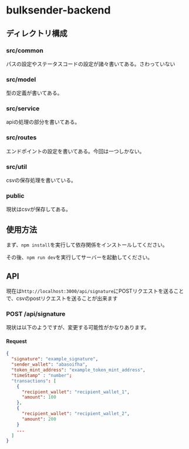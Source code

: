 # bulksender-backend

## ディレクトリ構成

### src/common

パスの設定やステータスコードの設定が諸々書いてある。さわっていない

### src/model

型の定義が書いてある。

### src/service

apiの処理の部分を書いてある。

### src/routes

エンドポイントの設定を書いてある。今回は一つしかない。

### src/util

csvの保存処理を書いている。

### public

現状はcsvが保存してある。

## 使用方法

まず、`npm install`を実行して依存関係をインストールしてください。

その後、`npm run dev`を実行してサーバーを起動してください。

## API

現在は`http://localhost:3000/api/signature`にPOSTリクエストを送ることで、csvのpostリクエストを送ることが出来ます

### POST /api/signature

現状は以下のようですが、変更する可能性がかなりあります。

#### Request

```json
{
  "signature": "example_signature",
  "sender_wallet": "abasoifha",
  "token_mint_address": "example_token_mint_address",
  "timeStamp" : "number";
  "transactions": [
    {
      "recipient_wallet": "recipient_wallet_1",
      "amount": 100
    },
    {
      "recipient_wallet": "recipient_wallet_2",
      "amount": 200
    }
    ...
  ]
}
```

